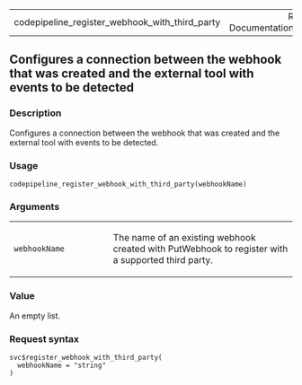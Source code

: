 <table style="width: 100%;">
<tbody>
<tr class="odd">
<td>codepipeline_register_webhook_with_third_party</td>
<td style="text-align: right;">R Documentation</td>
</tr>
</tbody>
</table>

## Configures a connection between the webhook that was created and the external tool with events to be detected

### Description

Configures a connection between the webhook that was created and the
external tool with events to be detected.

### Usage

    codepipeline_register_webhook_with_third_party(webhookName)

### Arguments

<table>
<colgroup>
<col style="width: 35%" />
<col style="width: 65%" />
</colgroup>
<tbody>
<tr class="odd">
<td><code
id="codepipeline_register_webhook_with_third_party_:_webhookName">webhookName</code></td>
<td><p>The name of an existing webhook created with PutWebhook to
register with a supported third party.</p></td>
</tr>
</tbody>
</table>

### Value

An empty list.

### Request syntax

    svc$register_webhook_with_third_party(
      webhookName = "string"
    )
